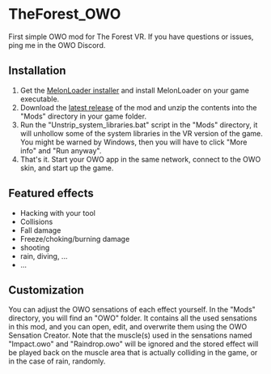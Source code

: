# TheForest_OWO
First simple OWO mod for The Forest VR. If you have questions or issues, ping me in the OWO Discord.

## Installation
1. Get the [MelonLoader installer](https://melonwiki.xyz/#/?id=automated-installation) and install MelonLoader on your game executable.
2. Download the [latest release](https://github.com/floh-bhaptics/TheForest_OWO/releases/latest/) of the mod and unzip the contents into the "Mods" directory in your game folder.
3. Run the "Unstrip_system_libraries.bat" script in the "Mods" directory, it will unhollow some of the system libraries in the VR version of the game. You might be warned by Windows, then you will have to click "More info" and "Run anyway".
4. That's it. Start your OWO app in the same network, connect to the OWO skin, and start up the game.

## Featured effects
- Hacking with your tool
- Collisions
- Fall damage
- Freeze/choking/burning damage
- shooting
- rain, diving, ...
- ...

## Customization
You can adjust the OWO sensations of each effect yourself. In the "Mods" directory, you will find an "OWO" folder. It contains all the used sensations in this mod, and you can open, edit, and overwrite them using the OWO Sensation Creator. Note that the muscle(s) used in the sensations named "Impact.owo" and "Raindrop.owo" will be ignored and the stored effect will be played back on the muscle area that is actually colliding in the game, or in the case of rain, randomly.

